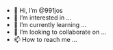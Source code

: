- 👋 Hi, I’m @991jos
- 👀 I’m interested in ...
- 🌱 I’m currently learning ...
- 💞️ I’m looking to collaborate on ...
- 📫 How to reach me ...

<!---
991jos/991jos is a ✨ special ✨ repository because its `README.md` (this file) appears on your GitHub profile.
You can click the Preview link to take a look at your changes.
--->
